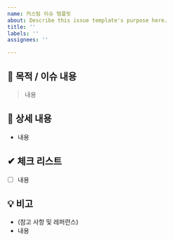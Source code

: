 ```yaml
---
name: 커스텀 이슈 템플릿
about: Describe this issue template's purpose here.
title: ''
labels: ''
assignees: ''

---
```


## 📌 목적 / 이슈 내용

> 내용

## 📝 상세 내용

- 내용

## ✔ 체크 리스트
- [ ] 내용

## 💡 비고

- (참고 사항 및 레퍼런스)
- 내용
